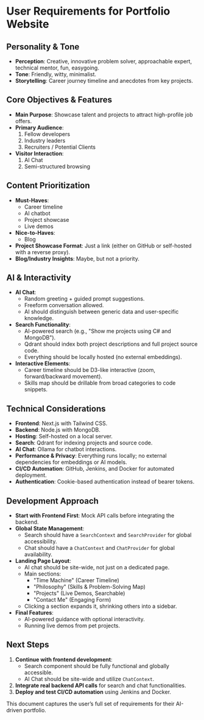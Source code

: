 # User Requirements for Portfolio Website

## Personality & Tone
- **Perception**: Creative, innovative problem solver, approachable expert, technical mentor, fun, easygoing.
- **Tone**: Friendly, witty, minimalist.
- **Storytelling**: Career journey timeline and anecdotes from key projects.

## Core Objectives & Features
- **Main Purpose**: Showcase talent and projects to attract high-profile job offers.
- **Primary Audience**:
  1. Fellow developers
  2. Industry leaders
  3. Recruiters / Potential Clients
- **Visitor Interaction**:
  1. AI Chat
  2. Semi-structured browsing

## Content Prioritization
- **Must-Haves**:
  - Career timeline
  - AI chatbot
  - Project showcase
  - Live demos
- **Nice-to-Haves**:
  - Blog
- **Project Showcase Format**: Just a link (either on GitHub or self-hosted with a reverse proxy).
- **Blog/Industry Insights**: Maybe, but not a priority.

## AI & Interactivity
- **AI Chat**:
  - Random greeting + guided prompt suggestions.
  - Freeform conversation allowed.
  - AI should distinguish between generic data and user-specific knowledge.
- **Search Functionality**:
  - AI-powered search (e.g., "Show me projects using C# and MongoDB").
  - Qdrant should index both project descriptions and full project source code.
  - Everything should be locally hosted (no external embeddings).
- **Interactive Elements**:
  - Career timeline should be D3-like interactive (zoom, forward/backward movement).
  - Skills map should be drillable from broad categories to code snippets.

## Technical Considerations
- **Frontend**: Next.js with Tailwind CSS.
- **Backend**: Node.js with MongoDB.
- **Hosting**: Self-hosted on a local server.
- **Search**: Qdrant for indexing projects and source code.
- **AI Chat**: Ollama for chatbot interactions.
- **Performance & Privacy**: Everything runs locally; no external dependencies for embeddings or AI models.
- **CI/CD Automation**: GitHub, Jenkins, and Docker for automated deployment.
- **Authentication**: Cookie-based authentication instead of bearer tokens.

## Development Approach
- **Start with Frontend First**: Mock API calls before integrating the backend.
- **Global State Management**:
  - Search should have a `SearchContext` and `SearchProvider` for global accessibility.
  - Chat should have a `ChatContext` and `ChatProvider` for global availability.
- **Landing Page Layout**:
  - AI chat should be site-wide, not just on a dedicated page.
  - Main sections:
    - "Time Machine" (Career Timeline)
    - "Philosophy" (Skills & Problem-Solving Map)
    - "Projects" (Live Demos, Searchable)
    - "Contact Me" (Engaging Form)
  - Clicking a section expands it, shrinking others into a sidebar.
- **Final Features**:
  - AI-powered guidance with optional interactivity.
  - Running live demos from pet projects.

## Next Steps
1. **Continue with frontend development**:
   - Search component should be fully functional and globally accessible.
   - AI Chat should be site-wide and utilize `ChatContext`.
2. **Integrate real backend API calls** for search and chat functionalities.
3. **Deploy and test CI/CD automation** using Jenkins and Docker.

This document captures the user’s full set of requirements for their AI-driven portfolio.
